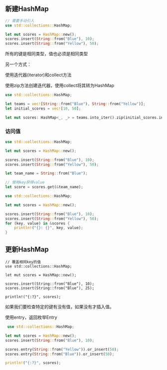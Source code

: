 ## 新建HashMap

```rust
// 需要手动引入
use std::collections::HashMap;

let mut scores = HashMap::new();
scores.insert(String::from("Blue"), 10);
scores.insert(String::from("Yellow"), 50);
```

所有的键是相同类型，值也必须是相同类型

另一个方式：

使用迭代器(iterator)和collect方法

使用zip方法创建迭代器，使用collect将其转为HashMap

```rust
use std::collections::HashMap;

let teams = vec![String::from("Blue"), String::from("Yellow")];
let initial_scores = vec![10, 50];

let mut scores: HashMap<_, _> = teams.into_iter().zip(initial_scores.into_iter()).collect();
```

### 访问值

```rust
use std::collections::HashMap;

let mut scores = HashMap::new();

scores.insert(String::from("Blue"), 10);
scores.insert(String::from("Yellow"), 50);

let team_name = String::from("Blue");

// 使用key获得value
let score = scores.get(&team_name);
```

```rust
use std::collections::HashMap;

let mut scores = HashMap::new();

scores.insert(String::from("Blue"), 10);
scores.insert(String::from("Yellow"), 50);
for (key, value) in &scores {
    println!("{}: {}", key, value);
}
```

## 更新HashMap

```
// 覆盖相同key的值
use std::collections::HashMap;

let mut scores = HashMap::new();

scores.insert(String::from("Blue"), 10);
scores.insert(String::from("Blue"), 25);

println!("{:?}", scores);
```

如果我们要检查特定的键有没有值，如果没有才插入值。

使用entry，返回枚举Entry

```rust
 use std::collections::HashMap;

let mut scores = HashMap::new();
scores.insert(String::from("Blue"), 10);

scores.entry(String::from("Yellow")).or_insert(50);
scores.entry(String::from("Blue")).or_insert(50);

println!("{:?}", scores);
```

